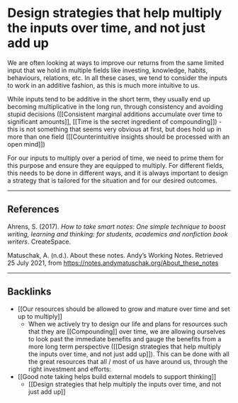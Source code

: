 # Design strategies that help multiply the inputs over time, and not just add up
We are often looking at ways to improve our returns from the same limited input that we hold in multiple fields like investing, knowledge, habits, behaviours, relations, etc. In all these cases, we tend to consider the inputs to work in an additive fashion, as this is much more intuitive to us. 

While inputs tend to be additive in the short term, they usually end up becoming multiplicative in the long run, through consistency and avoiding stupid decisions ([[Consistent marginal additions accumulate over time to significant amounts]], [[Time is the secret ingredient of compounding]]) - this is not something that seems very obvious at first, but does hold up in more than one field ([[Counterintuitive insights should be processed with an open mind]])

For our inputs to multiply over a period of time, we need to prime them for this purpose and ensure they are equipped to multiply. For different fields, this needs to be done in different ways, and it is always important to design a strategy that is tailored for the situation and for our desired outcomes. 

---
## References 
Ahrens, S. (2017). *How to take smart notes: One simple technique to boost writing, learning and thinking: for students, academics and nonfiction book writers*. CreateSpace.

Matuschak, A. (n.d.). About these notes. Andyʼs Working Notes. Retrieved 25 July 2021, from https://notes.andymatuschak.org/About_these_notes

---
## Backlinks
* [[Our resources should be allowed to grow and mature over time and set up to multiply]]
	* When we actively try to design our life and plans for resources such that they are [[Compounding]] over time, we are allowing ourselves to look past the immediate benefits and gauge the benefits from a more long term perspective ([[Design strategies that help multiply the inputs over time, and not just add up]]). This can be done with all the great resources that all / most of us have around us, through the right investment and efforts:
* [[Good note taking helps build external models to support thinking]]
	* [[Design strategies that help multiply the inputs over time, and not just add up]]

<!-- #e #e/design-for-outcome #e/education-learning #e/mental-models -->

<!-- {BearID:95B35270-8E89-44FE-9E24-5EB038BE5496-2713-000015BDBC342138} -->
